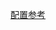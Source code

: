 <!--
 * @Author: kingford
 * @Date: 2021-10-23 17:44:12
 * @LastEditTime: 2021-10-23 17:44:12
-->

[配置参考](https://segmentfault.com/a/1190000023327242)
